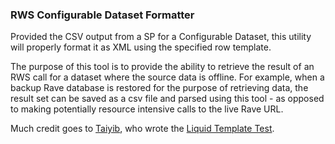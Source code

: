 ### RWS Configurable Dataset Formatter

Provided the CSV output from a SP for a Configurable Dataset, this utility will properly format it as XML using the specified row template.

The purpose of this tool is to provide the ability to retrieve the result of an RWS call for a dataset where the source data is offline. For example, when a backup Rave database is restored for the purpose of retrieving data, the result set can be saved as a csv file and parsed using this tool - as opposed to making potentially resource intensive calls to the live Rave URL.


Much credit goes to [Taiyib](https://github.com/tashraf), who wrote the [Liquid Template Test](https://github.com/mdsol/bikeshed/tree/master/windows/LiquidTemplateTest).
